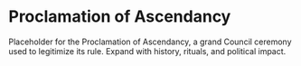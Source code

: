 # Proclamation of Ascendancy

Placeholder for the Proclamation of Ascendancy, a grand Council ceremony used to legitimize its rule. Expand with history, rituals, and political impact.
